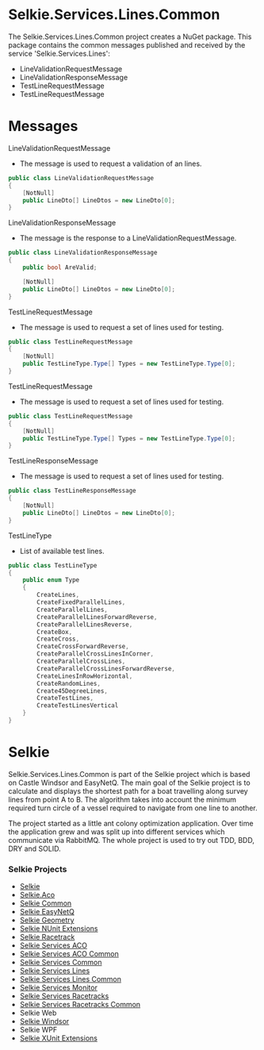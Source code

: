 # Selkie.Services.Lines.Common

The Selkie.Services.Lines.Common project creates a NuGet package. This package contains the common messages published and received by the service 'Selkie.Services.Lines':

* LineValidationRequestMessage
* LineValidationResponseMessage
* TestLineRequestMessage
* TestLineRequestMessage


# Messages

LineValidationRequestMessage
* The message is used to request a validation of an lines.
```CS
public class LineValidationRequestMessage
{
    [NotNull]
    public LineDto[] LineDtos = new LineDto[0];
}
```

LineValidationResponseMessage
* The message is the response to a LineValidationRequestMessage.
```CS
public class LineValidationResponseMessage
{
    public bool AreValid;

    [NotNull]
    public LineDto[] LineDtos = new LineDto[0];
}
```

TestLineRequestMessage
* The message is used to request a set of lines used for testing.
```CS
public class TestLineRequestMessage
{
    [NotNull]
    public TestLineType.Type[] Types = new TestLineType.Type[0];
}
```

TestLineRequestMessage
* The message is used to request a set of lines used for testing.
```CS
public class TestLineRequestMessage
{
    [NotNull]
    public TestLineType.Type[] Types = new TestLineType.Type[0];
}
```

TestLineResponseMessage
* The message is used to request a set of lines used for testing.
```CS
public class TestLineResponseMessage
{
    [NotNull]
    public LineDto[] LineDtos = new LineDto[0];
}
```

TestLineType
* List of available test lines.
```CS
public class TestLineType
{
    public enum Type
    {
        CreateLines,
        CreateFixedParallelLines,
        CreateParallelLines,
        CreateParallelLinesForwardReverse,
        CreateParallelLinesReverse,
        CreateBox,
        CreateCross,
        CreateCrossForwardReverse,
        CreateParallelCrossLinesInCorner,
        CreateParallelCrossLines,
        CreateParallelCrossLinesForwardReverse,
        CreateLinesInRowHorizontal,
        CreateRandomLines,
        Create45DegreeLines,
        CreateTestLines,
        CreateTestLinesVertical
    }
}
```

# Selkie
Selkie.Services.Lines.Common is part of the Selkie project which is based on Castle Windsor and EasyNetQ. The main goal of the Selkie project is to calculate and displays the shortest path for a boat travelling along survey lines from point A to B. The algorithm takes into account the minimum required turn circle of a vessel required to navigate from one line to another.

The project started as a little ant colony optimization application. Over time the application grew and was split up into different services which communicate via RabbitMQ. The whole project is used to try out TDD, BDD, DRY and SOLID.

### Selkie Projects

* [Selkie](https://github.com/tschroedter/Selkie)
* [Selkie.Aco](https://github.com/tschroedter/Selkie.Aco)
* [Selkie Common](https://github.com/tschroedter/Selkie.Common)
* [Selkie EasyNetQ](https://github.com/tschroedter/Selkie.EasyNetQ)
* [Selkie Geometry](https://github.com/tschroedter/Selkie.Geometry)
* [Selkie NUnit Extensions](https://github.com/tschroedter/Selkie.NUnit.Extensions)
* [Selkie Racetrack](https://github.com/tschroedter/Selkie.Racetrack)
* [Selkie Services ACO](https://github.com/tschroedter/Selkie.Services.Aco)
* [Selkie Services ACO Common](https://github.com/tschroedter/Selkie.Services.Aco.Common)
* [Selkie Services Common](https://github.com/tschroedter/Selkie.Services.Common)
* [Selkie Services Lines](https://github.com/tschroedter/Selkie.Services.Lines)
* [Selkie Services Lines Common](https://github.com/tschroedter/Selkie.Services.Lines.Common)
* [Selkie Services Monitor](https://github.com/tschroedter/Selkie.Services.Monitor)
* [Selkie Services Racetracks](https://github.com/tschroedter/Selkie.Services.Racetracks)
* [Selkie Services Racetracks Common](https://github.com/tschroedter/Selkie.Services.Racetracks.Common)
* Selkie Web
* [Selkie Windsor](https://github.com/tschroedter/Selkie.Windsor)
* Selkie WPF
* [Selkie XUnit Extensions](https://github.com/tschroedter/Selkie.XUnit.Extensions)
